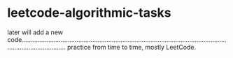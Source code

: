 # leetcode-algorithmic-tasks

later will add a new code.....................................................................................................................................................
practice from time to time,
mostly LeetCode.


